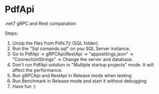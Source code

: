 # PdfApi
.net7  gRPC and Rest comparation

Steps:

1) Unzip the files from Pdfs.7z (SQL folder).
2) Run the "Sql comands.sql" on you SQL Server instance.
3) Go to PdfApi -> gRPCApi/RestApi -> "appsettings.json" -> "ConnectionStrings" -> Change the server and database.
4) Don't run PdfApi solution in "Multiple startup projects" mode. It will affect the performance.
5) Run gRPCApi and RestApi in Release mode when testing
6) Run Benchmark in Release mode and start it without debugging
7) Have fun :)
